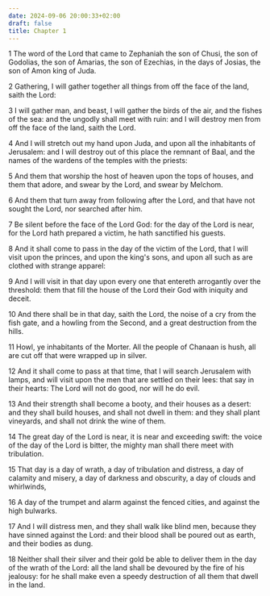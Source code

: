 ```yaml
---
date: 2024-09-06 20:00:33+02:00
draft: false
title: Chapter 1
---
```




1 The word of the Lord that came to Zephaniah the son of Chusi, the son of Godolias, the son of Amarias, the son of Ezechias, in the days of Josias, the son of Amon king of Juda.

2 Gathering, I will gather together all things from off the face of the land, saith the Lord:

3 I will gather man, and beast, I will gather the birds of the air, and the fishes of the sea: and the ungodly shall meet with ruin: and I will destroy men from off the face of the land, saith the Lord.

4 And I will stretch out my hand upon Juda, and upon all the inhabitants of Jerusalem: and I will destroy out of this place the remnant of Baal, and the names of the wardens of the temples with the priests:

5 And them that worship the host of heaven upon the tops of houses, and them that adore, and swear by the Lord, and swear by Melchom.

6 And them that turn away from following after the Lord, and that have not sought the Lord, nor searched after him.

7 Be silent before the face of the Lord God: for the day of the Lord is near, for the Lord hath prepared a victim, he hath sanctified his guests.

8 And it shall come to pass in the day of the victim of the Lord, that I will visit upon the princes, and upon the king's sons, and upon all such as are clothed with strange apparel:

9 And I will visit in that day upon every one that entereth arrogantly over the threshold: them that fill the house of the Lord their God with iniquity and deceit.

10 And there shall be in that day, saith the Lord, the noise of a cry from the fish gate, and a howling from the Second, and a great destruction from the hills.

11 Howl, ye inhabitants of the Morter. All the people of Chanaan is hush, all are cut off that were wrapped up in silver.

12 And it shall come to pass at that time, that I will search Jerusalem with lamps, and will visit upon the men that are settled on their lees: that say in their hearts: The Lord will not do good, nor will he do evil.

13 And their strength shall become a booty, and their houses as a desert: and they shall build houses, and shall not dwell in them: and they shall plant vineyards, and shall not drink the wine of them.

14 The great day of the Lord is near, it is near and exceeding swift: the voice of the day of the Lord is bitter, the mighty man shall there meet with tribulation.

15 That day is a day of wrath, a day of tribulation and distress, a day of calamity and misery, a day of darkness and obscurity, a day of clouds and whirlwinds,

16 A day of the trumpet and alarm against the fenced cities, and against the high bulwarks.

17 And I will distress men, and they shall walk like blind men, because they have sinned against the Lord: and their blood shall be poured out as earth, and their bodies as dung.

18 Neither shall their silver and their gold be able to deliver them in the day of the wrath of the Lord: all the land shall be devoured by the fire of his jealousy: for he shall make even a speedy destruction of all them that dwell in the land.

